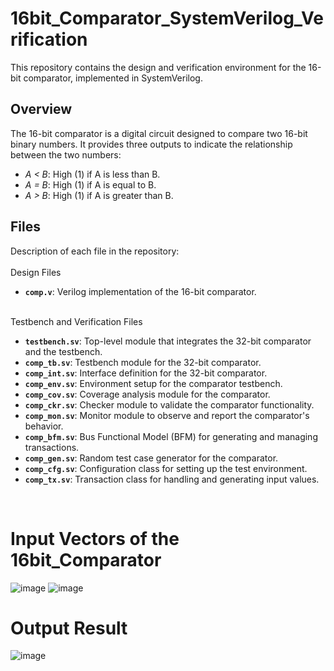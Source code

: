 # 16bit_Comparator_SystemVerilog_Verification

This repository contains the design and verification environment for the 16-bit comparator, implemented in SystemVerilog.

## Overview

The 16-bit comparator is a digital circuit designed to compare two 16-bit binary numbers. It provides three outputs to indicate the relationship between the two numbers:

- *A < B*: High (1) if A is less than B.
- *A = B*: High (1) if A is equal to B.
- *A > B*: High (1) if A is greater than B.


## Files

Description of each file in the repository:
<br>
<br>
Design Files
<br>
- **`comp.v`**: Verilog implementation of the 16-bit comparator.
<br>
Testbench and Verification Files
<br>

- **`testbench.sv`**: Top-level module that integrates the 32-bit comparator and the testbench.<br>
- **`comp_tb.sv`**: Testbench module for the 32-bit comparator.<br>
- **`comp_int.sv`**: Interface definition for the 32-bit comparator.<br>
- **`comp_env.sv`**: Environment setup for the comparator testbench.<br>
- **`comp_cov.sv`**: Coverage analysis module for the comparator.<br>
- **`comp_ckr.sv`**: Checker module to validate the comparator functionality.<br>
- **`comp_mon.sv`**: Monitor module to observe and report the comparator's behavior.<br>
- **`comp_bfm.sv`**: Bus Functional Model (BFM) for generating and managing transactions.<br>
- **`comp_gen.sv`**: Random test case generator for the comparator.<br>
- **`comp_cfg.sv`**: Configuration class for setting up the test environment.<br>
- **`comp_tx.sv`**: Transaction class for handling and generating input values.<br>

<br>



# Input Vectors of the 16bit_Comparator
![image](https://github.com/user-attachments/assets/7bc5aea5-9639-4ff9-a6f4-f91d0bfdff0c)
![image](https://github.com/user-attachments/assets/aeda4196-d869-426f-a31e-8296ef01906c)


# Output Result
![image](https://github.com/user-attachments/assets/310ceb36-9f7d-486f-880f-616086b7bd6e)



